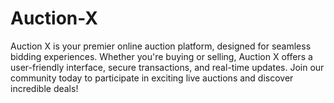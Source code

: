 # Auction-X
Auction X is your premier online auction platform, designed for seamless bidding experiences. Whether you're buying or selling, Auction X offers a user-friendly interface, secure transactions, and real-time updates. Join our community today to participate in exciting live auctions and discover incredible deals!
